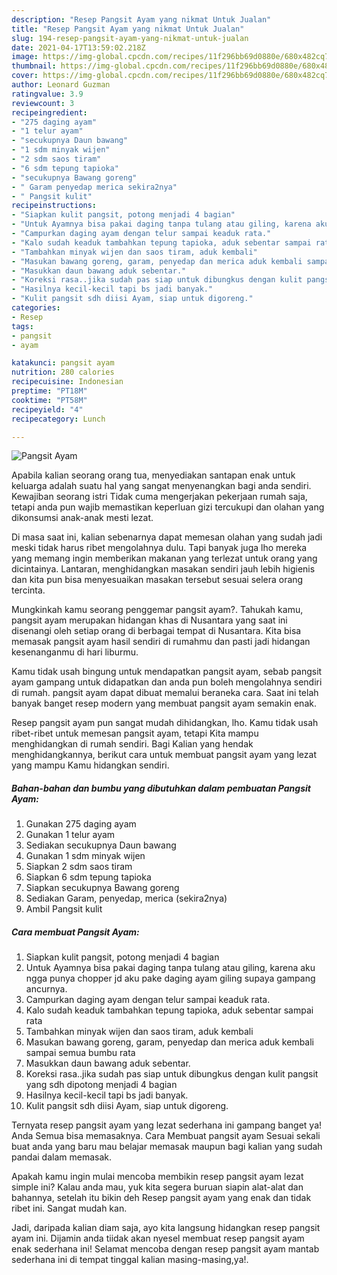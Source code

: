 ```yaml
---
description: "Resep Pangsit Ayam yang nikmat Untuk Jualan"
title: "Resep Pangsit Ayam yang nikmat Untuk Jualan"
slug: 194-resep-pangsit-ayam-yang-nikmat-untuk-jualan
date: 2021-04-17T13:59:02.218Z
image: https://img-global.cpcdn.com/recipes/11f296bb69d0880e/680x482cq70/pangsit-ayam-foto-resep-utama.jpg
thumbnail: https://img-global.cpcdn.com/recipes/11f296bb69d0880e/680x482cq70/pangsit-ayam-foto-resep-utama.jpg
cover: https://img-global.cpcdn.com/recipes/11f296bb69d0880e/680x482cq70/pangsit-ayam-foto-resep-utama.jpg
author: Leonard Guzman
ratingvalue: 3.9
reviewcount: 3
recipeingredient:
- "275 daging ayam"
- "1 telur ayam"
- "secukupnya Daun bawang"
- "1 sdm minyak wijen"
- "2 sdm saos tiram"
- "6 sdm tepung tapioka"
- "secukupnya Bawang goreng"
- " Garam penyedap merica sekira2nya"
- " Pangsit kulit"
recipeinstructions:
- "Siapkan kulit pangsit, potong menjadi 4 bagian"
- "Untuk Ayamnya bisa pakai daging tanpa tulang atau giling, karena aku ngga punya chopper jd aku pake daging ayam giling supaya gampang ancurnya."
- "Campurkan daging ayam dengan telur sampai keaduk rata."
- "Kalo sudah keaduk tambahkan tepung tapioka, aduk sebentar sampai rata"
- "Tambahkan minyak wijen dan saos tiram, aduk kembali"
- "Masukan bawang goreng, garam, penyedap dan merica aduk kembali sampai semua bumbu rata"
- "Masukkan daun bawang aduk sebentar."
- "Koreksi rasa..jika sudah pas siap untuk dibungkus dengan kulit pangsit yang sdh dipotong menjadi 4 bagian"
- "Hasilnya kecil-kecil tapi bs jadi banyak."
- "Kulit pangsit sdh diisi Ayam, siap untuk digoreng."
categories:
- Resep
tags:
- pangsit
- ayam

katakunci: pangsit ayam 
nutrition: 280 calories
recipecuisine: Indonesian
preptime: "PT18M"
cooktime: "PT58M"
recipeyield: "4"
recipecategory: Lunch

---
```



![Pangsit Ayam](https://img-global.cpcdn.com/recipes/11f296bb69d0880e/680x482cq70/pangsit-ayam-foto-resep-utama.jpg)

Apabila kalian seorang orang tua, menyediakan santapan enak untuk keluarga adalah suatu hal yang sangat menyenangkan bagi anda sendiri. Kewajiban seorang istri Tidak cuma mengerjakan pekerjaan rumah saja, tetapi anda pun wajib memastikan keperluan gizi tercukupi dan olahan yang dikonsumsi anak-anak mesti lezat.

Di masa  saat ini, kalian sebenarnya dapat memesan olahan yang sudah jadi meski tidak harus ribet mengolahnya dulu. Tapi banyak juga lho mereka yang memang ingin memberikan makanan yang terlezat untuk orang yang dicintainya. Lantaran, menghidangkan masakan sendiri jauh lebih higienis dan kita pun bisa menyesuaikan masakan tersebut sesuai selera orang tercinta. 



Mungkinkah kamu seorang penggemar pangsit ayam?. Tahukah kamu, pangsit ayam merupakan hidangan khas di Nusantara yang saat ini disenangi oleh setiap orang di berbagai tempat di Nusantara. Kita bisa memasak pangsit ayam hasil sendiri di rumahmu dan pasti jadi hidangan kesenanganmu di hari liburmu.

Kamu tidak usah bingung untuk mendapatkan pangsit ayam, sebab pangsit ayam gampang untuk didapatkan dan anda pun boleh mengolahnya sendiri di rumah. pangsit ayam dapat dibuat memalui beraneka cara. Saat ini telah banyak banget resep modern yang membuat pangsit ayam semakin enak.

Resep pangsit ayam pun sangat mudah dihidangkan, lho. Kamu tidak usah ribet-ribet untuk memesan pangsit ayam, tetapi Kita mampu menghidangkan di rumah sendiri. Bagi Kalian yang hendak menghidangkannya, berikut cara untuk membuat pangsit ayam yang lezat yang mampu Kamu hidangkan sendiri.

<!--inarticleads1-->

##### Bahan-bahan dan bumbu yang dibutuhkan dalam pembuatan Pangsit Ayam:

1. Gunakan 275 daging ayam
1. Gunakan 1 telur ayam
1. Sediakan secukupnya Daun bawang
1. Gunakan 1 sdm minyak wijen
1. Siapkan 2 sdm saos tiram
1. Siapkan 6 sdm tepung tapioka
1. Siapkan secukupnya Bawang goreng
1. Sediakan  Garam, penyedap, merica (sekira2nya)
1. Ambil  Pangsit kulit




<!--inarticleads2-->

##### Cara membuat Pangsit Ayam:

1. Siapkan kulit pangsit, potong menjadi 4 bagian
1. Untuk Ayamnya bisa pakai daging tanpa tulang atau giling, karena aku ngga punya chopper jd aku pake daging ayam giling supaya gampang ancurnya.
1. Campurkan daging ayam dengan telur sampai keaduk rata.
1. Kalo sudah keaduk tambahkan tepung tapioka, aduk sebentar sampai rata
1. Tambahkan minyak wijen dan saos tiram, aduk kembali
1. Masukan bawang goreng, garam, penyedap dan merica aduk kembali sampai semua bumbu rata
1. Masukkan daun bawang aduk sebentar.
1. Koreksi rasa..jika sudah pas siap untuk dibungkus dengan kulit pangsit yang sdh dipotong menjadi 4 bagian
1. Hasilnya kecil-kecil tapi bs jadi banyak.
1. Kulit pangsit sdh diisi Ayam, siap untuk digoreng.




Ternyata resep pangsit ayam yang lezat sederhana ini gampang banget ya! Anda Semua bisa memasaknya. Cara Membuat pangsit ayam Sesuai sekali buat anda yang baru mau belajar memasak maupun bagi kalian yang sudah pandai dalam memasak.

Apakah kamu ingin mulai mencoba membikin resep pangsit ayam lezat simple ini? Kalau anda mau, yuk kita segera buruan siapin alat-alat dan bahannya, setelah itu bikin deh Resep pangsit ayam yang enak dan tidak ribet ini. Sangat mudah kan. 

Jadi, daripada kalian diam saja, ayo kita langsung hidangkan resep pangsit ayam ini. Dijamin anda tiidak akan nyesel membuat resep pangsit ayam enak sederhana ini! Selamat mencoba dengan resep pangsit ayam mantab sederhana ini di tempat tinggal kalian masing-masing,ya!.

